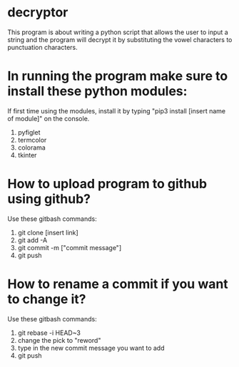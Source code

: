 # decryptor
This program is about writing a python script that allows the user to input a string and the program will decrypt it by substituting the vowel characters to punctuation characters.

# In running the program make sure to install these python modules:
If first time using the modules, install it by typing "pip3 install [insert name of module]" on the console.
1. pyfiglet
2. termcolor
3. colorama 
4. tkinter

# How to upload program to github using github?
Use these gitbash commands:
1. git clone [insert link]
2. git add -A
3. git commit -m ["commit message"]
4. git push

# How to rename a commit if you want to change it?
Use these gitbash commands:
1. git rebase -i HEAD~3
2. change the pick to "reword"
3. type in the new commit message you want to add
4. git push
